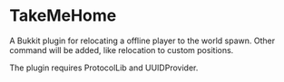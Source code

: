 # TakeMeHome
A Bukkit plugin for relocating a offline player to the world spawn.
Other command will be added, like relocation to custom positions.

The plugin requires ProtocolLib and UUIDProvider.
